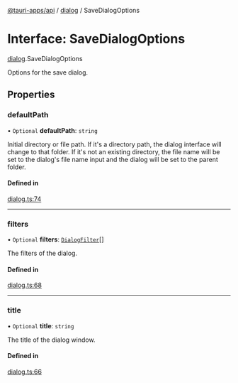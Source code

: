 [@tauri-apps/api](../README.md) / [dialog](../modules/dialog.md) / SaveDialogOptions

# Interface: SaveDialogOptions

[dialog](../modules/dialog.md).SaveDialogOptions

Options for the save dialog.

## Properties

### defaultPath

• `Optional` **defaultPath**: `string`

Initial directory or file path.
If it's a directory path, the dialog interface will change to that folder.
If it's not an existing directory, the file name will be set to the dialog's file name input and the dialog will be set to the parent folder.

#### Defined in

[dialog.ts:74](https://github.com/tauri-apps/tauri/blob/1b58174/tooling/api/src/dialog.ts#L74)

___

### filters

• `Optional` **filters**: [`DialogFilter`](dialog.DialogFilter.md)[]

The filters of the dialog.

#### Defined in

[dialog.ts:68](https://github.com/tauri-apps/tauri/blob/1b58174/tooling/api/src/dialog.ts#L68)

___

### title

• `Optional` **title**: `string`

The title of the dialog window.

#### Defined in

[dialog.ts:66](https://github.com/tauri-apps/tauri/blob/1b58174/tooling/api/src/dialog.ts#L66)

